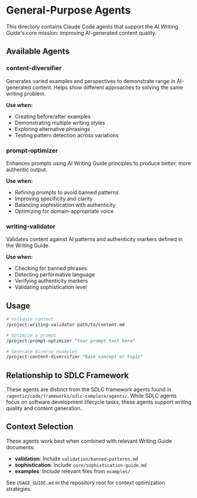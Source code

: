 # General-Purpose Agents

This directory contains Claude Code agents that support the AI Writing Guide's core mission: improving AI-generated content quality.

## Available Agents

### content-diversifier

Generates varied examples and perspectives to demonstrate range in AI-generated content. Helps show different approaches to solving the same writing problem.

**Use when:**

- Creating before/after examples
- Demonstrating multiple writing styles
- Exploring alternative phrasings
- Testing pattern detection across variations

### prompt-optimizer

Enhances prompts using AI Writing Guide principles to produce better, more authentic output.

**Use when:**

- Refining prompts to avoid banned patterns
- Improving specificity and clarity
- Balancing sophistication with authenticity
- Optimizing for domain-appropriate voice

### writing-validator

Validates content against AI patterns and authenticity markers defined in the Writing Guide.

**Use when:**

- Checking for banned phrases
- Detecting performative language
- Verifying authenticity markers
- Validating sophistication level

## Usage

```bash
# Validate content
/project:writing-validator path/to/content.md

# Optimize a prompt
/project:prompt-optimizer "Your prompt text here"

# Generate diverse examples
/project:content-diversifier "Base concept or topic"
```

## Relationship to SDLC Framework

These agents are distinct from the SDLC framework agents found in `/agentic/code/frameworks/sdlc-complete/agents/`. While SDLC agents focus on software development lifecycle tasks, these agents support writing quality and content generation.

## Context Selection

These agents work best when combined with relevant Writing Guide documents:

- **validation**: Include `validation/banned-patterns.md`
- **sophistication**: Include `core/sophistication-guide.md`
- **examples**: Include relevant files from `examples/`

See `USAGE_GUIDE.md` in the repository root for context optimization strategies.
